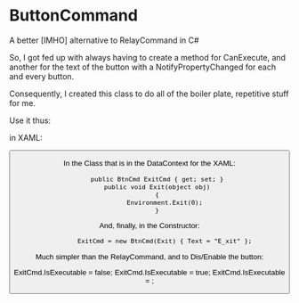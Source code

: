 # ButtonCommand
A better [IMHO] alternative to RelayCommand in C#

So, I got fed up with always having to create a method for CanExecute, and another for the text of the button with a NotifyPropertyChanged for each and every button.

Consequently, I created this class to do all of the boiler plate, repetitive stuff for me.

Use it thus:

in XAML:

  <Button x:Name="BtnExit" HorizontalAlignment="Right" Margin="0,0,10,10" VerticalAlignment="Bottom" Width="75" Height="20"
          Content="{Binding ExitCmd.Text}" Command="{Binding ExitCmd}"
          />

In the Class that is in the DataContext for the XAML:

        public BtnCmd ExitCmd { get; set; }
        public void Exit(object obj)
        {
            Environment.Exit(0);
        }

And, finally, in the Constructor:

            ExitCmd = new BtnCmd(Exit) { Text = "E_xit" };

Much simpler than the RelayCommand, and to Dis/Enable the button:

ExitCmd.IsExecutable = false;
ExitCmd.IsExecutable = true;
ExitCmd.IsExecutable = <condition>;
